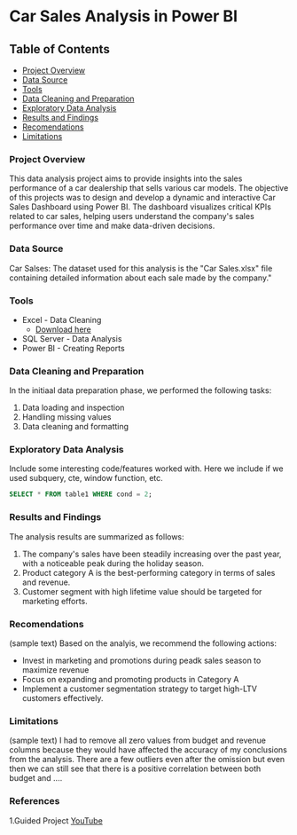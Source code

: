 # Car Sales Analysis in Power BI

## Table of Contents
- [Project Overview](#project-overview)
- [Data Source](#data-source)
- [Tools](#tools)
- [Data Cleaning and Preparation](#data-cleaning-and-preparation)
- [Exploratory Data Analysis](#exploratory-data-analysis)
- [Results and Findings](#results-and-findings)
- [Recomendations](#recomendations)
- [Limitations](#limitations)

### Project Overview
This data analysis project aims to provide insights into the sales performance of a car dealership that sells various car models. The objective of this projects was to design and develop a dynamic and interactive Car Sales Dashboard using Power BI. The dashboard visualizes critical KPIs related to car sales, helping users understand the company's sales performance over time and make data-driven decisions.

### Data Source
Car Salses: The dataset used for this analysis is the "Car Sales.xlsx" file containing detailed information about each sale made by the company."

### Tools
- Excel - Data Cleaning
  - [Download here](https://microsoft.com)
- SQL Server - Data Analysis
- Power BI - Creating Reports

### Data Cleaning and Preparation
In the initiaal data preparation phase, we performed the following tasks:
1. Data loading and inspection
2. Handling missing values
3. Data cleaning and formatting

### Exploratory Data Analysis
Include some interesting code/features worked with. Here we include if we used subquery, cte, window function, etc.

```sql 
SELECT * FROM table1 WHERE cond = 2;
```
### Results and Findings
The analysis results are summarized as follows:
1. The company's sales have been steadily increasing over the past year, with a noticeable peak during the holiday season.
2. Product category A is the best-performing category in terms of sales and revenue.
3. Customer segment with high lifetime value should be targeted for marketing efforts.

### Recomendations 
(sample text)
Based on the analyis, we recommend the following actions:
- Invest in marketing and promotions during peadk sales season to maximize revenue
- Focus on expanding and promoting products in Category A
- Implement a customer segmentation strategy to target high-LTV customers effectively.

### Limitations 
(sample text)
I had to remove all zero values from budget and revenue columns because they would have affected the accuracy of my conclusions from the analysis. There are a few outliers even after the omission but even then we can still see that there is a positive correlation between both budget and ....

### References
1.Guided Project [YouTube](https://www.youtube.com/watch?v=XnPo5Ft7RzQ)




